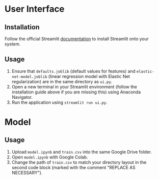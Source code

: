 # User Interface

## Installation

Follow the official Streamlit [documentation](https://docs.streamlit.io/library/get-started/installation) to install Streamlit onto your system.

## Usage

1. Ensure that `defaults.joblib` (default values for features) and `elastic-net-model.joblib` (linear regression model with Elastic Net regularization) are in the same directory as `ui.py`.
2. Open a new terminal in your Streamlit environment (follow the installation guide above if you are missing this) using Anaconda Navigator.
3. Run the application using `streamlit run ui.py`.

# Model

## Usage

1. Upload `model.ipynb` and `train.csv` into the same Google Drive folder.
2. Open `model.ipynb` with Google Colab.
3. Change the path of `train.csv` to match your directory layout in the second code block (marked with the comment "REPLACE AS NECESSARY").

